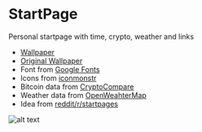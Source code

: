 # StartPage
Personal startpage with time, crypto, weather and links

- [Wallpaper](https://imgur.com/a/gGXh1yM)
- [Original Wallpaper](https://proxy.duckduckgo.com/iu/?u=http%3A%2F%2Fgetwallpapers.com%2Fwallpaper%2Ffull%2F7%2F3%2F5%2F39826.jpg&f=1)
- Font from [Google Fonts](https://fonts.google.com/specimen/IBM+Plex+Sans)
- Icons from [iconmonstr](https://iconmonstr.com/)
- Bitcoin data from [CryptoCompare](https://www.cryptocompare.com/)
- Weather data from [OpenWeahterMap](https://openweathermap.org/)
- Idea from [reddit/r/startpages](https://www.reddit.com/r/startpages/)

![alt text](https://i.imgur.com/AzEB8ES.png "StartPage Image")
